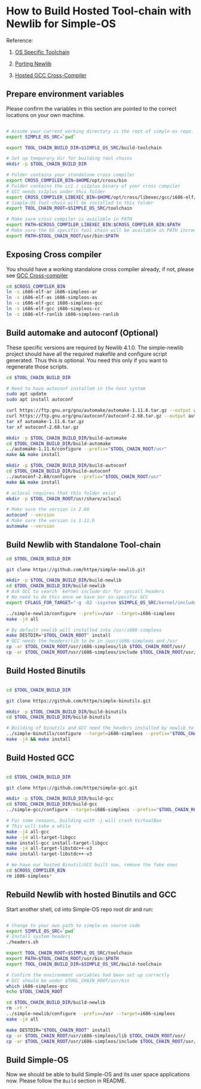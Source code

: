 # How to Build Hosted Tool-chain with Newlib for Simple-OS

Reference:

1. [OS Specific Toolchain](https://wiki.osdev.org/OS_Specific_Toolchain)

1. [Porting Newlib](https://wiki.osdev.org/Porting_Newlib)

1. [Hosted GCC Cross-Compiler](https://wiki.osdev.org/Hosted_GCC_Cross-Compiler)

## Prepare environment variables

Please confirm the variables in this section are pointed to the correct locations on your own machine.

```bash

# Assume your current working directory is the root of simple-os repo.
export SIMPLE_OS_SRC=`pwd`

export TOOL_CHAIN_BUILD_DIR=$SIMPLE_OS_SRC/build-toolchain

# Set up temporary dir for building tool chains 
mkdir -p $TOOL_CHAIN_BUILD_DIR

# Folder contains your standalone cross compiler
export CROSS_COMPILER_BIN=$HOME/opt/cross/bin
# Folder contains the cc1 / cc1plus binary of your cross compiler
# GCC needs cc1plus under this folder
export CROSS_COMPILER_LIBEXEC_BIN=$HOME/opt/cross/libexec/gcc/i686-elf/10.2.0
# Simple-OS tool-chain will be installed to this folder
export TOOL_CHAIN_ROOT=$SIMPLE_OS_SRC/toolchain

# Make sure cross compiler is available in PATH
export PATH=$CROSS_COMPILER_LIBEXEC_BIN:$CROSS_COMPILER_BIN:$PATH
# Make sure the OS specific tool chain will be available in PATH incrementally as we build them
export PATH=$TOOL_CHAIN_ROOT/usr/bin:$PATH

```

## Exposing Cross compiler

You should have a working standalone cross compiler already, if not, please see [GCC Cross-compiler](https://wiki.osdev.org/GCC_Cross-Compiler)

```bash
cd $CROSS_COMPILER_BIN
ln -s i686-elf-ar i686-simpleos-ar
ln -s i686-elf-as i686-simpleos-as
ln -s i686-elf-gcc i686-simpleos-gcc
ln -s i686-elf-gcc i686-simpleos-cc
ln -s i686-elf-ranlib i686-simpleos-ranlib

```

## Build automake and autoconf (Optional)

These specific versions are required by Newlib 4.1.0.
The simple-newlib project should have all the required makefile and configure script generated.
Thus this is optional. You need this only if you want to regenerate those scripts.

```bash
cd $TOOL_CHAIN_BUILD_DIR

# Need to have autoconf installed in the host system
sudo apt update
sudo apt install autoconf

curl https://ftp.gnu.org/gnu/automake/automake-1.11.6.tar.gz --output automake-1.11.6.tar.gz
curl https://ftp.gnu.org/gnu/autoconf/autoconf-2.68.tar.gz --output autoconf-2.68.tar.gz
tar xf automake-1.11.6.tar.gz
tar xf autoconf-2.68.tar.gz

mkdir -p $TOOL_CHAIN_BUILD_DIR/build-automake
cd $TOOL_CHAIN_BUILD_DIR/build-automake
../automake-1.11.6/configure --prefix="$TOOL_CHAIN_ROOT/usr"
make && make install

mkdir -p $TOOL_CHAIN_BUILD_DIR/build-autoconf
cd $TOOL_CHAIN_BUILD_DIR/build-autoconf
../autoconf-2.68/configure --prefix="$TOOL_CHAIN_ROOT/usr"
make && make install

# aclocal requires that this folder exist
mkdir -p $TOOL_CHAIN_ROOT/usr/share/aclocal

# Make sure the version is 2.68
autoconf --version
# Make sure the version is 1.11.6
automake --version

```

## Build Newlib with Standalone Tool-chain

```bash
cd $TOOL_CHAIN_BUILD_DIR

git clone https://github.com/httpe/simple-newlib.git

mkdir -p $TOOL_CHAIN_BUILD_DIR/build-newlib
cd $TOOL_CHAIN_BUILD_DIR/build-newlib
# Ask GCC to search  kernel include dir for syscall headers
# No need to do this once we have our os-specific GCC
export CFLAGS_FOR_TARGET="-g -O2 -isystem $SIMPLE_OS_SRC/kernel/include"

../simple-newlib/configure --prefix=/usr --target=i686-simpleos
make -j4 all

# By default newlib will installed into /usr/i686-simpleos
make DESTDIR="$TOOL_CHAIN_ROOT" install
# GCC needs the headers/lib to be in /usr/i686-simpleos and /usr
cp -ar $TOOL_CHAIN_ROOT/usr/i686-simpleos/lib $TOOL_CHAIN_ROOT/usr/
cp -ar $TOOL_CHAIN_ROOT/usr/i686-simpleos/include $TOOL_CHAIN_ROOT/usr/

```

## Build Hosted Binutils

```bash

cd $TOOL_CHAIN_BUILD_DIR

git clone https://github.com/httpe/simple-binutils.git

mkdir -p $TOOL_CHAIN_BUILD_DIR/build-binutils
cd $TOOL_CHAIN_BUILD_DIR/build-binutils

# Building of binutils and GCC need the headers installed by newlib to the TOOL_CHAIN_ROOT
../simple-binutils/configure --target=i686-simpleos --prefix="$TOOL_CHAIN_ROOT/usr" --with-sysroot="$TOOL_CHAIN_ROOT" --disable-werror
make -j4 && make install

```

## Build Hosted GCC

```bash

cd $TOOL_CHAIN_BUILD_DIR

git clone https://github.com/httpe/simple-gcc.git

mkdir -p $TOOL_CHAIN_BUILD_DIR/build-gcc
cd $TOOL_CHAIN_BUILD_DIR/build-gcc
../simple-gcc/configure --target=i686-simpleos --prefix="$TOOL_CHAIN_ROOT/usr" --with-sysroot="$TOOL_CHAIN_ROOT" --enable-languages=c,c++

# For some reasons, building with -j will crash VirtualBox
# This will take a while
make -j4 all-gcc
make -j4 all-target-libgcc
make install-gcc install-target-libgcc
make -j4 all-target-libstdc++-v3
make install-target-libstdc++-v3

# We have our hosted Binutil/GCC built now, remove the fake ones
cd $CROSS_COMPILER_BIN
rm i686-simpleos*

```

## Rebuild Newlib with hosted Binutils and GCC

Start another shell, cd into Simple-OS repo root dir and run:

```bash

# Change to your own path to simple-os source code
export SIMPLE_OS_SRC=`pwd`
# Install system headers
./headers.sh

export TOOL_CHAIN_ROOT=$SIMPLE_OS_SRC/toolchain
export PATH=$TOOL_CHAIN_ROOT/usr/bin:$PATH
export TOOL_CHAIN_BUILD_DIR=$SIMPLE_OS_SRC/build-toolchain

# Confirm the environment variables had been set up correctly
# GCC should be under $TOOL_CHAIN_ROOT/usr/bin
which i686-simpleos-gcc
echo $TOOL_CHAIN_ROOT

cd $TOOL_CHAIN_BUILD_DIR/build-newlib
rm -rf *
../simple-newlib/configure --prefix=/usr --target=i686-simpleos
make -j4 all

make DESTDIR="$TOOL_CHAIN_ROOT" install
cp -ar $TOOL_CHAIN_ROOT/usr/i686-simpleos/lib $TOOL_CHAIN_ROOT/usr/
cp -ar $TOOL_CHAIN_ROOT/usr/i686-simpleos/include $TOOL_CHAIN_ROOT/usr/

```

## Build Simple-OS

Now we should be able to build Simple-OS and its user space applications now. Please follow the `Build` section in README.
